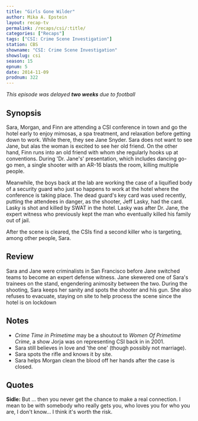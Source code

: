 ```yaml
---
title: "Girls Gone Wilder"
author: Mika A. Epstein
layout: recap-tv
permalink: /recaps/csi/:title/
categories: ["Recaps"]
tags: ["CSI: Crime Scene Investigation"]
station: CBS
showname: "CSI: Crime Scene Investigation"
showslug: csi
season: 15  
epnum: 5  
date: 2014-11-09
prodnum: 322  
---
```


_This episode was delayed **two weeks** due to football_

## Synopsis
Sara, Morgan, and Finn are attending a CSI conference in town and go the hotel early to enjoy mimosas, a spa treatment, and relaxation before getting down to work. While there, they see Jane Snyder. Sara does not want to see Jane, but alas the woman is excited to see her old friend. On the other hand, Finn runs into an old friend with whom she regularly hooks up at conventions. During 'Dr. Jane's' presentation, which includes dancing go-go men, a single shooter with an AR-16 blasts the room, killing multiple people.

Meanwhile, the boys back at the lab are working the case of a liquified body of a security guard who just so happens to work at the hotel where the conference is taking place. The dead guard's key card was used recently, putting the attendees in danger, as the shooter, Jeff Lasky, had the card. Lasky is shot and killed by SWAT in the hotel. Lasky was after Dr. Jane, the expert witness who previously kept the man who eventually killed his family out of jail.

After the scene is cleared, the CSIs find a second killer who is targeting, among other people, Sara.

## Review

Sara and Jane were criminalists in San Francisco before Jane switched teams to become an expert defense witness. Jane skewered one of Sara's trainees on the stand, engendering animosity between the two. During the shooting, Sara keeps her sanity and spots the shooter and his gun. She also refuses to evacuate, staying on site to help process the scene since the hotel is on lockdown

## Notes

* _Crime Time in Primetime_ may be a shoutout to _Women Of Primetime Crime_, a show Jorja was on representing CSI back in in 2001.  
* Sara still believes in love and 'the one' (though possibly not marriage).  
* Sara spots the rifle and knows it by site.  
* Sara helps Morgan clean the blood off her hands after the case is closed.

## Quotes

**Sidle:** But ... then you never get the chance to make a real connection. I mean to be with somebody who really gets you, who loves you for who you are, I don't know... I think it's worth the risk.
